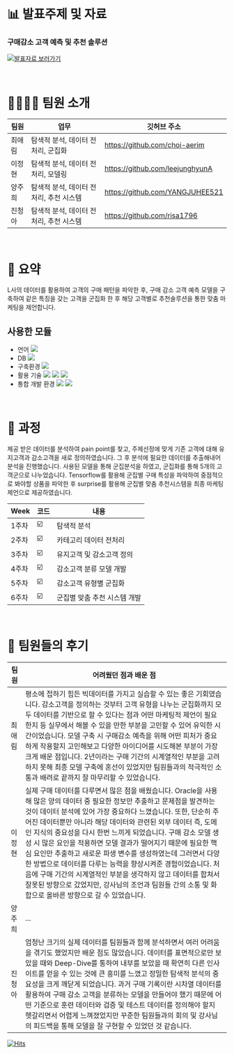 # 📊 발표주제 및 자료
### 구매감소 고객 예측 및 추천 솔루션
[![발표자료 보러가기](https://user-images.githubusercontent.com/108326629/210029729-f3f9c7db-737b-4d11-b542-7294d28031e3.png "발표자료 보러가기")](https://github.com/leejunghyunA/second_projects/blob/761a779880515ff73c8a8cdf052d43f47b12c0b9/%E1%84%80%E1%85%AE%E1%84%86%E1%85%A2%E1%84%80%E1%85%A1%E1%86%B7%E1%84%89%E1%85%A9%20%E1%84%80%E1%85%A9%E1%84%80%E1%85%A2%E1%86%A8%20%E1%84%8B%E1%85%A8%E1%84%8E%E1%85%B3%E1%86%A8%20%E1%84%86%E1%85%B5%E1%86%BE%20%E1%84%8E%E1%85%AE%E1%84%8E%E1%85%A5%E1%86%AB%20%E1%84%89%E1%85%A9%E1%86%AF%E1%84%85%E1%85%AE%E1%84%89%E1%85%A7%E1%86%AB.pptx)<br/>

<br/>

# 👩‍👩‍👧‍👧 팀원 소개

| 팀원 | 업무 | 깃허브 주소 |
| ------ | -- | ----------- |
| 최애림 | 탐색적 분석, 데이터 전처리, 군집화 | https://github.com/choi-aerim |
| 이정현 | 탐색적 분석, 데이터 전처리, 모델링 | https://github.com/leejunghyunA |
| 양주희 | 탐색적 분석, 데이터 전처리, 추천 시스템 | https://github.com/YANGJUHEE521 |
| 진청아 | 탐색적 분석, 데이터 전처리, 추천 시스템 | https://github.com/risa1796 |

<br/>

# 🌱 요약
L사의 데이터를 활용하여 고객의 구매 패턴을 파악한 후, 구매 감소 고객 예측 모델을 구축하여 같은 특징을 갖는 고객을 군집화 한 후 해당 고객별로 추천솔루션을 통한 맞춤 마케팅을 제언합니다. 

## 사용한 모듈
- 언어 <img src="https://img.shields.io/badge/python-3776AB?style=flat-square&logo=python&logoColor=white"/>
- DB <img src="https://img.shields.io/badge/oracle-F80000?style=flat-square&logo=oracle&logoColor=white"/> 
- 구축환경 <img src="https://img.shields.io/badge/github-181717?style=flat-square&logo=github&logoColor=white"/> 
- 활용 기술 <img src="https://img.shields.io/badge/Scikit_learn-F7931E?style=flat-square&logo=scikit-learn&logoColor=black"/> <img src="https://img.shields.io/badge/Surprise-3776AB?"/> <img src="https://img.shields.io/badge/Pycaret-3776AB?"/>
- 통합 개발 환경 <img src="https://img.shields.io/badge/Anaconda-44A833?style=flat-square&logo=Anaconda&logoColor=black"/> <img src="https://img.shields.io/badge/Jupyter Notebook-F37626?style=flat-square&logo=Jupyter&logoColor=black"/>

<br/>

# 📣 과정
제공 받은 데이터를 분석하여 pain point를 찾고, 주제선정에 맞게 기존 고객에 대해 유지고객과 감소고객을 새로 정의하였습니다. 
그 후 분석에 필요한 데이터를 추출해내어 분석을 진행했습니다. 
사용된 모델을 통해 군집분석을 하였고, 군집화를 통해 5개의 고객군으로 나누었습니다. Tensorflow를 활용해 군집별 구매 특성을 파악하여 중점적으로 봐야할 상품을 파악한 후 surprise를 활용해 군집별 맞춤 추천시스템을 최종 마케팅 제언으로 제공하였습니다. 

| Week | 코드 | 내용|
| ------ | -- | ----------- |
| 1주차 | ☑️ | 탐색적 분석 |
| 2주차 | ☑️ | 카테고리 데이터 전처리 |
| 3주차 | ☑️ | 유지고객 및 감소고객 정의 |
| 4주차 | ☑️ | 감소고객 분류 모델 개발|
| 5주차 | ☑️ | 감소고객 유형별 군집화 |
| 6주차 | ☑️ | 군집별 맞춤 추천 시스템 개발 |

<br/>

# 💬 팀원들의 후기 

| 팀원 | 어려웠던 점과 배운 점 | 
| ------ | -- | 
| 최애림 | 평소에 접하기 힘든 빅데이터를 가지고 실습할 수 있는 좋은 기회였습니다. 감소고객을 정의하는 것부터 고객 유형을 나누는 군집화까지 모두 데이터를 기반으로 할 수 있다는 점과 어떤 마케팅적 제언이 필요한지 등 실무에서 해볼 수 있을 만한 부분을 고민할 수 있어 유익한 시간이었습니다. 모델 구축 시 구매감소 예측을 위해 어떤 피처가 중요하게 작용할지 고민해보고 다양한 아이디어를 시도해본 부분이 가장 크게 배운 점입니다. 2년이라는 구매 기간의 시계열적인 부분을 고려하지 못해 최종 모델 구축에 혼선이 있었지만 팀원들과의 적극적인 소통과 배려로 끝까지 잘 마무리할 수 있었습니다.| 
| 이정현 | 실제 구매 데이터를 다루면서 많은 점을 배웠습니다. Oracle을 사용해 많은 양의 데이터 중 필요한 정보만 추출하고 문제점을 발견하는 것이 데이터 분석에 있어 가장 중요하다 느꼈습니다. 또한, 단순히 주어진 데이터뿐만 아니라 해당 데이터와 관련된 외부 데이터 즉, 도메인 지식의 중요성을 다시 한번 느끼게 되었습니다. 구매 감소 모델 생성 시 많은 요인을 적용하면 모델 결과가 떨어지기 때문에 필요한 핵심 요인만 추출하고 새로운 파생 변수를 생성하였는데 그러면서 다양한 방법으로 데이터를 다루는 능력을 향상시켜준 경험이었습니다. 처음에 구매 기간의 시계열적인 부분을 생각하지 않고 데이터를 합쳐서 잘못된 방향으로 갔었지만, 강사님의 조언과 팀원들 간의 소통 및 화합으로 올바른 방향으로 갈 수 있었습니다.|
| 양주희 | ... | 
| 진청아 | 엄청난 크기의 실제 데이터를 팀원들과 함께 분석하면서 여러 어려움을 겪기도 했었지만 배운 점도 많았습니다. 데이터를 표면적으로만 보았을 때와 Deep-Dive를 통하여 내부를 보았을 때 확연히 다른 인사이트를 얻을 수 있는 것에 큰 흥미를 느꼈고 정밀한 탐색적 분석의 중요성을 크게 깨닫게 되었습니다. 과거 구매 기록이란 시차열 데이터를 활용하여 구매 감소 고객을 분류하는 모델을 만들어야 했기 때문에 어떤 기준으로 훈련 데이터와 검증 및 테스트 데이터를 정의해야 할지 헷갈리면서 어렵게 느껴졌었지만 꾸준한 팀원들과의 회의 및 강사님의 피드백을 통해 모델을 잘 구현할 수 있었던 것 같습니다. 

[![Hits](https://hits.seeyoufarm.com/api/count/incr/badge.svg?url=https%3A%2F%2Fgithub.com%2Fchoi-aerim%2F220924_1027-ML-project&count_bg=%23D54A1C&title_bg=%23555555&icon=myspace.svg&icon_color=%23E7E7E7&title=hits&edge_flat=false)](https://hits.seeyoufarm.com)
